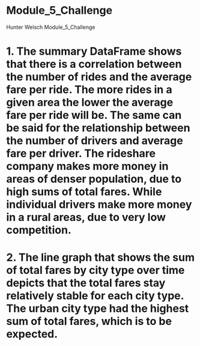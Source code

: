 # Module_5_Challenge
Hunter Welsch Module_5_Challenge
# 1. The summary DataFrame shows that there is a correlation between the number of rides and the average fare per ride. The more rides in a given area the lower the average fare per ride will be. The same can be said for the relationship between the number of drivers and average fare per driver. The rideshare company makes more money in areas of denser population, due to high sums of total fares. While individual drivers make more money in a rural areas, due to very low competition. 
# 2. The line graph that shows the sum of total fares by city type over time depicts that the total fares stay relatively stable for each city type. The urban city type had the highest sum of total fares, which is to be expected. 
